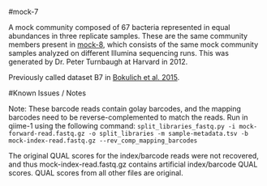 #mock-7

A mock community composed of 67 bacteria represented in equal abundances in three replicate samples. These are the same community members present in [mock-8](../mock-8), which consists of the same mock community samples analyzed on different Illumina sequencing runs. This was generated by Dr. Peter Turnbaugh at Harvard in 2012.

Previously called dataset B7 in [Bokulich et al. 2015](https://dx.doi.org/10.7287/peerj.preprints.934v2).

#Known Issues / Notes

Note:
These barcode reads contain golay barcodes, and the mapping barcodes need to be reverse-complemented to match the reads. Run in qiime-1 using the following command:
``split_libraries_fastq.py -i mock-forward-read.fastq.gz -o split_libraries -m sample-metadata.tsv -b mock-index-read.fastq.gz --rev_comp_mapping_barcodes``

The original QUAL scores for the index/barcode reads were not recovered, and thus mock-index-read.fastq.gz contains artificial index/barcode QUAL scores. QUAL scores from all other files are original.
